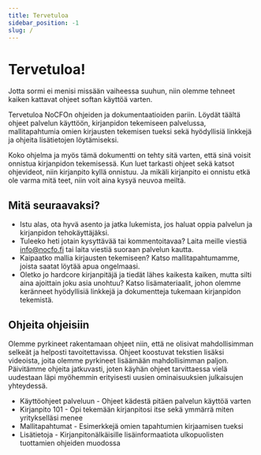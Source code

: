 ```yaml
---
title: Tervetuloa
sidebar_position: -1
slug: /
---
```


# Tervetuloa!

Jotta sormi ei menisi missään vaiheessa suuhun, niin olemme tehneet kaiken kattavat ohjeet softan käyttöä varten.

Tervetuloa NoCFOn ohjeiden ja dokumentaatioiden pariin. Löydät täältä ohjeet palvelun käyttöön, kirjanpidon tekemiseen palvelussa, mallitapahtumia omien kirjausten tekemisen tueksi sekä hyödyllisiä linkkejä ja ohjeita lisätietojen löytämiseksi.

Koko ohjelma ja myös tämä dokumentti on tehty sitä varten, että sinä voisit onnistua kirjanpidon tekemisessä. Kun luet tarkasti ohjeet sekä katsot ohjevideot, niin kirjanpito kyllä onnistuu. Ja mikäli kirjanpito ei onnistu etkä ole varma mitä teet, niin voit aina kysyä neuvoa meiltä.

## Mitä seuraavaksi?

- Istu alas, ota hyvä asento ja jatka lukemista, jos haluat oppia palvelun ja kirjanpidon tehokäyttäjäksi.
- Tuleeko heti jotain kysyttävää tai kommentoitavaa? Laita meille viestiä info@nocfo.fi tai laita viestiä suoraan palvelun kautta.
- Kaipaatko mallia kirjausten tekemiseen? Katso mallitapahtumamme, joista saatat löytää apua ongelmaasi.
- Oletko jo hardcore kirjanpitäjä ja tiedät lähes kaikesta kaiken, mutta silti aina ajoittain joku asia unohtuu? Katso lisämateriaalit, johon olemme keränneet hyödyllisiä linkkejä ja dokumentteja tukemaan kirjanpidon tekemistä.

## Ohjeita ohjeisiin

Olemme pyrkineet rakentamaan ohjeet niin, että ne olisivat mahdollisimman selkeät ja helposti tavoitettavissa. Ohjeet koostuvat tekstien lisäksi videoista, joita olemme pyrkineet lisäämään mahdollisimman paljon. Päivitämme ohjeita jatkuvasti, joten käyhän ohjeet tarvittaessa vielä uudestaan läpi myöhemmin erityisesti uusien ominaisuuksien julkaisujen yhteydessä.

- Käyttöohjeet palveluun - Ohjeet kädestä pitäen palvelun käyttöä varten
- Kirjanpito 101 - Opi tekemään kirjanpitosi itse sekä ymmärrä miten yritykselläsi menee
- Mallitapahtumat - Esimerkkejä omien tapahtumien kirjaamisen tueksi
- Lisätietoja - Kirjanpitonälkäisille lisäinformaatiota ulkopuolisten tuottamien ohjeiden muodossa
